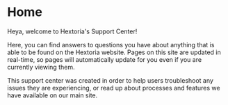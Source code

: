 # Home

Heya, welcome to Hextoria's Support Center!

Here, you can find answers to questions you have about anything that is able to be found on the Hextoria website. Pages on this site are updated in real-time, so pages will automatically update for you even if you are currently viewing them.

This support center was created in order to help users troubleshoot any issues they are experiencing, or read up about processes and features we have available on our main site.

